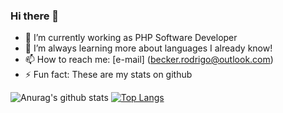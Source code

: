 ### Hi there 👋

- 🔭 I’m currently working as PHP Software Developer
- 🌱 I’m always learning more about languages I already know!
- 📫 How to reach me: [e-mail] (becker.rodrigo@outlook.com)
- ⚡ Fun fact: These are my stats on github


![Anurag's github stats](https://github-readme-stats.vercel.app/api?username=rodrigoprobst&count_private=true&show_icons=true&line_height=40&bg_color=0d1117&hide_border=true&text_color=FFFFFF)
[![Top Langs](https://github-readme-stats.vercel.app/api/top-langs/?username=rodrigoprobst&bg_color=0d1117&hide_border=true&text_color=FFFFFF&foo=bar)](https://github.com/anuraghazra/github-readme-stats)


<!--
**rodrigoprobst/rodrigoprobst** is a ✨ _special_ ✨ repository because its `README.md` (this file) appears on your GitHub profile.

Here are some ideas to get you started:

- 🔭 I’m currently working on ...
- 🌱 I’m currently learning ...
- 👯 I’m looking to collaborate on ...
- 🤔 I’m looking for help with ...
- 💬 Ask me about ...
- 📫 How to reach me: ...
- 😄 Pronouns: ...
- ⚡ Fun fact: ...
-->
